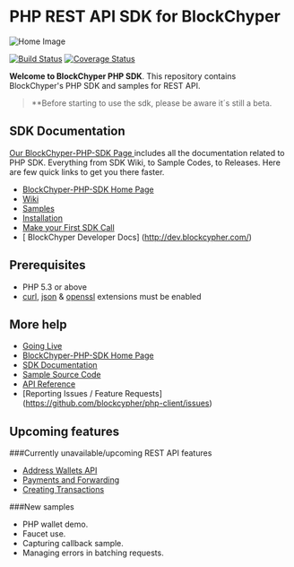 # PHP REST API SDK for BlockChyper

![Home Image](http://blockcypher.github.io/php-client/images/homepage.jpg)

[![Build Status](https://travis-ci.org/blockcypher/php-client.png?branch=master)](https://travis-ci.org/blockcypher/php-client) [![Coverage Status](https://img.shields.io/coveralls/blockcypher/php-client.svg)](https://coveralls.io/r/blockcypher/php-client?branch=master)

__Welcome to BlockChyper PHP SDK__. This repository contains BlockChyper's PHP SDK and samples for REST API.

> **Before starting to use the sdk, please be aware it´s still a beta.

## SDK Documentation

[ Our BlockChyper-PHP-SDK Page ](http://blockcypher.github.io/php-client/) includes all the documentation related to PHP SDK. Everything from SDK Wiki, to Sample Codes, to Releases. Here are few quick links to get you there faster.

* [ BlockChyper-PHP-SDK Home Page ](http://blockcypher.github.io/php-client/)
* [ Wiki ](https://github.com/blockcypher/php-client/wiki)
* [ Samples ](http://blockcypher.github.io/php-client/sample/)
* [ Installation ](https://github.com/blockcypher/php-client/wiki/Installation)
* [ Make your First SDK Call](https://github.com/blockcypher/php-client/wiki/Making-First-Call)
* [ BlockChyper Developer Docs] (http://dev.blockcypher.com/)

## Prerequisites

   - PHP 5.3 or above
   - [curl](http://php.net/manual/en/book.curl.php), [json](http://php.net/manual/en/book.json.php) & [openssl](http://php.net/manual/en/book.openssl.php) extensions must be enabled

## More help
   * [Going Live](https://github.com/blockcypher/php-client/wiki/Going-Live)
   * [BlockChyper-PHP-SDK Home Page](http://blockcypher.github.io/php-client/)
   * [SDK Documentation](https://github.com/blockcypher/php-client/wiki)
   * [Sample Source Code](http://blockcypher.github.io/php-client/sample/)
   * [API Reference](http://dev.blockcypher.com/)
   * [Reporting Issues / Feature Requests] (https://github.com/blockcypher/php-client/issues)
   
## Upcoming features

###Currently unavailable/upcoming REST API features

   * [Address Wallets API](http://dev.blockcypher.com/#wallet_api)
   * [Payments and Forwarding](http://dev.blockcypher.com/#payments)
   * [Creating Transactions](http://dev.blockcypher.com/#creating_transactions)
   
###New samples

   - PHP wallet demo.
   - Faucet use.
   - Capturing callback sample.
   - Managing errors in batching requests.

   
   